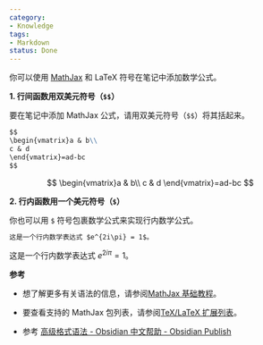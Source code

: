 ```yaml
---
category:
- Knowledge
tags:
- Markdown
status: Done
---
```

你可以使用 [MathJax](http://docs.mathjax.org/en/latest/basic/mathjax.html) 和 LaTeX 符号在笔记中添加数学公式。

**1. 行间函数用双美元符号（`$$`）**

要在笔记中添加 MathJax 公式，请用双美元符号（`$$`）将其括起来。

```markdown
$$
\begin{vmatrix}a & b\\
c & d
\end{vmatrix}=ad-bc
$$
```

$$
\begin{vmatrix}a & b\\
c & d
\end{vmatrix}=ad-bc
$$

**2. 行内函数用一个美元符号（`$`）**

你也可以用 `$` 符号包裹数学公式来实现行内数学公式。

```markdown
这是一个行内数学表达式 $e^{2i\pi} = 1$。
```

这是一个行内数学表达式 $e^{2i\pi} = 1$。

**参考**

- 想了解更多有关语法的信息，请参阅[MathJax 基础教程](https://math.meta.stackexchange.com/questions/5020/mathjax-basic-tutorial-and-quick-reference)。

- 要查看支持的 MathJax 包列表，请参阅[TeX/LaTeX 扩展列表](http://docs.mathjax.org/en/latest/input/tex/extensions/index.html)。

- 参考 [高级格式语法 - Obsidian 中文帮助 - Obsidian Publish](https://publish.obsidian.md/help-zh/编辑与格式化/高级格式语法)